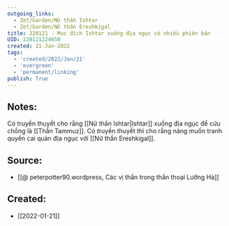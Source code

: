 ```yaml
---
outgoing_links:
  - Zet/Garden/Nữ thần Ishtar
  - Zet/Garden/Nữ thần Ereshkigal
title: 220121 - Mục đích Ishtar xuống địa ngục có nhiều phiên bản
UID: 220121224650
created: 21-Jan-2022
tags:
  - 'created/2022/Jan/21'
  - 'evergreen'
  - 'permanent/linking'
publish: True
---
```

## Notes:
Có truyền thuyết cho rằng [[Nữ thần Ishtar|Ishtar]] xuống địa ngục để cứu chồng là [[Thần Tammuz]]. Có truyền thuyết thì cho rằng nàng muốn tranh quyền cai quản địa ngục với [[Nữ thần Ereshkigal]].

## Source:
- [[@ peterpotter90.wordpress, Các vị thần trong thần thoại Lưỡng Hà]]

## Created:
- [[2022-01-21]]
